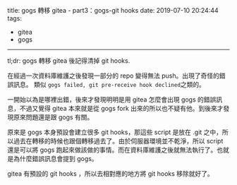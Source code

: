 title: gogs 轉移 gitea - part3：gogs-git hooks
date: 2019-07-10 20:24:44
tags:
- gitea
- gogs
---
tl;dr: gogs 轉移 gitea 後記得清掉 git hooks.

在經過一次資料庫維護之後發現一部分的 repo 變得無法 push。出現了奇怪的錯誤訊息。
類似 `gogs failed, git pre-receive hook declined`之類的。

一開始以為是哪裡出錯，後來才發現明明是用 gitea 怎麼會出現 gogs 的錯誤訊息，不過又覺得 gitea 本來就是從 gogs fork 出來的所以也不疑有他。到後來才發現原來問題還是跟 gogs 有關。  

原來是 gogs 本身預設會建立很多 git hooks，那這些 script 是放在 .git 之中，所以過去在轉移的時候也跟個轉移過去了。由於伺服器環境並不乾淨，所以 script 還是可以將 gogs 跑起來做該做的事情。而在資料庫維護之後就無法執行了。也就是為什麼錯誤訊息會提到 gogs。

gitea 有預設的 git hooks ，所以去相對應的地方將 git hooks 移除就好了。
